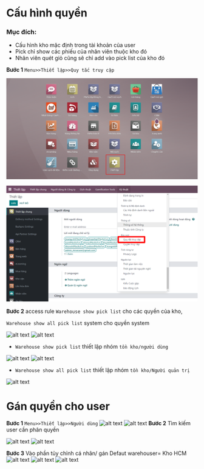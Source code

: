 # Cấu hình quyền

### Mục đích:
+ Cấu hình kho mặc định trong tài khoản của user
+ Pick chỉ show các phiếu của nhân viên thuộc kho đó
+ Nhân viên quét giỏ cũng sẽ chỉ add vào pick list của kho đó

**Bước 1** ```Menu>>Thiết lập>>Quy tắc truy cập```

![alt text](./ảnh/image-22.png)

![alt text](./ảnh/image-23.png)

**Bước 2** access rule ```Warehouse show pick list``` cho các quyền của kho,

```Warehouse show all pick list``` system cho quyền system

![alt text](./ảnh/image-28.png)
![alt text](./ảnh/image-24.png)

+ ```Warehouse show pick list``` thiết lập nhóm ```tồn kho/người dùng```

![alt text](./ảnh/image-25.png)
![alt text](./ảnh/image-26.png)

+ ```Warehouse show all pick list``` thiết lập nhóm ```tồn kho/Người quản trị```

![alt text](./ảnh/image-27.png)


# Gán quyền cho user    
**Bước 1** ```Menu>>Thiết lập>>Người dùng```
![alt text](./ảnh/image-29.png)
![alt text](./ảnh/image-30.png)
**Bước 2** Tìm kiếm user cần phân quyền

![alt text](./ảnh/image-31.png)
![alt text](./ảnh/image-32.png)

**Bước 3** Vào phần tủy chỉnh cá nhân/ gán Defaut warehouser= Kho HCM
![alt text](./ảnh/image-33.png)
![alt text](./ảnh/image-34.png)
![alt text](./ảnh/image-35.png)